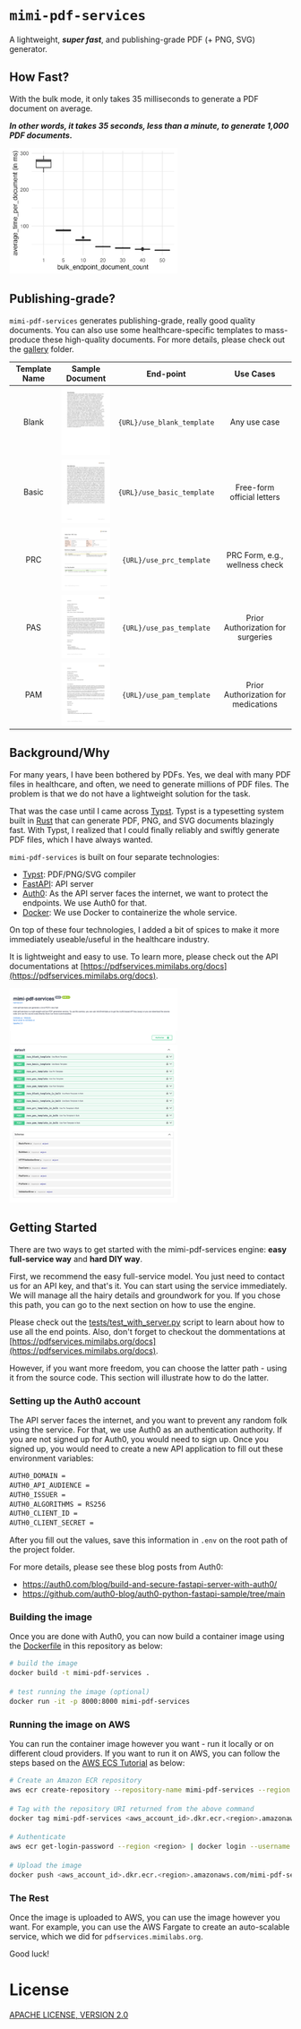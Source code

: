 # `mimi-pdf-services`

A lightweight, **_super fast_**, and publishing-grade PDF (+ PNG, SVG) generator.

## How Fast?

With the bulk mode, it only takes 35 milliseconds to generate a PDF document on average. 

**_In other words, it takes 35 seconds, less than a minute, to generate 1,000 PDF documents._**

<img src="gallery/bulk_speed_per_doc.png" width="300"/>

## Publishing-grade?

`mimi-pdf-services` generates publishing-grade, really good quality documents. You can also use some healthcare-specific templates to mass-produce these high-quality documents. For more details, please check out the [gallery](/gallery) folder.

Template Name | Sample Document | End-point | Use Cases 
:------------:|:---------------:|:---------:|:----------:
Blank |<img src="gallery/test_blank.png" width="150"/> | `{URL}/use_blank_template` | Any use case 
Basic |<img src="gallery/test_basic_fbb476a8.png" width="150"/> | `{URL}/use_basic_template` | Free-form official letters
PRC |<img src="gallery/test_prc_0.png" width="150"/> | `{URL}/use_prc_template` | PRC Form, e.g., wellness check
PAS |<img src="gallery/priorauth_surgery_sample0.png" width="150"/> | `{URL}/use_pas_template` | Prior Authorization for surgeries
PAM |<img src="gallery/priorauth_medication_sample0.png" width="150"/> | `{URL}/use_pam_template` | Prior Authorization for medications


## Background/Why

For many years, I have been bothered by PDFs. Yes, we deal with many PDF files in healthcare, and often, we need to generate millions of PDF files. The problem is that we do not have a lightweight solution for the task.

That was the case until I came across [Typst](https://typst.app/home/). 
Typst is a typesetting system built in [Rust](https://www.rust-lang.org/) that can generate PDF, PNG, and SVG documents blazingly fast. With Typst, I realized that I could finally reliably and swiftly generate PDF files, which I have always wanted. 

`mimi-pdf-services` is built on four separate technologies:

- [Typst](https://typst.app/home/): PDF/PNG/SVG compiler
- [FastAPI](https://fastapi.tiangolo.com/): API server
- [Auth0](https://auth0.com/): As the API server faces the internet, we want to protect the endpoints. We use Auth0 for that. 
- [Docker](https://www.docker.com/): We use Docker to containerize the whole service.

On top of these four technologies, 
I added a bit of spices to make it more immediately useable/useful in the healthcare industry. 

It is lightweight and easy to use. To learn more, please check out the API documentations at [https://pdfservices.mimilabs.org/docs](https://pdfservices.mimilabs.org/docs).

<img src="gallery/documentations.png" width="300"/>

## Getting Started

There are two ways to get started with the mimi-pdf-services engine: 
**easy full-service way** and **hard DIY way**.

First, we recommend the easy full-service model.
You just need to contact us for an API key, and that's it. 
You can start using the service immediately.
We will manage all the hairy details and groundwork for you. 
If you chose this path, you can go to the next section on how to use the engine.

Please check out the [tests/test_with_server.py](test/test_with_server.py) script to learn about how to use all the end points. Also, don't forget to checkout the dommentations at [https://pdfservices.mimilabs.org/docs](https://pdfservices.mimilabs.org/docs).

However, if you want more freedom, you can choose the latter path - using it from the source code. 
This section will illustrate how to do the latter.

### Setting up the Auth0 account

The API server faces the internet, and you want to prevent any random folk using the service.
For that, we use Auth0 as an authentication authority. 
If you are not signed up for Auth0, you would need to sign up. 
Once you signed up, you would need to create a new API application to fill out these environment variables:

```bash
AUTH0_DOMAIN = 
AUTH0_API_AUDIENCE = 
AUTH0_ISSUER = 
AUTH0_ALGORITHMS = RS256
AUTH0_CLIENT_ID = 
AUTH0_CLIENT_SECRET = 
```

After you fill out the values, save this information in `.env` on the root path of the project folder.

For more details, please see these blog posts from Auth0:

- https://auth0.com/blog/build-and-secure-fastapi-server-with-auth0/
- https://github.com/auth0-blog/auth0-python-fastapi-sample/tree/main

### Building the image

Once you are done with Auth0, you can now build a container image using the [Dockerfile](Dockerfile) in this repository as below:

```bash
# build the image
docker build -t mimi-pdf-services .

# test running the image (optional)
docker run -it -p 8000:8000 mimi-pdf-services
```

### Running the image on AWS

You can run the container image however you want - run it locally or on different cloud providers. 
If you want to run it on AWS, you can follow the steps based on the [AWS ECS Tutorial](https://docs.aws.amazon.com/AmazonECS/latest/developerguide/create-container-image.html) as below:

```bash
# Create an Amazon ECR repository
aws ecr create-repository --repository-name mimi-pdf-services --region <region>

# Tag with the repository URI returned from the above command
docker tag mimi-pdf-services <aws_account_id>.dkr.ecr.<region>.amazonaws.com/mimi-pdf-services

# Authenticate
aws ecr get-login-password --region <region> | docker login --username AWS --password-stdin <aws_account_id>.dkr.ecr.<region>.amazonaws.com

# Upload the image
docker push <aws_account_id>.dkr.ecr.<region>.amazonaws.com/mimi-pdf-services
```

### The Rest

Once the image is uploaded to AWS, you can use the image however you want. 
For example, you can use the AWS Fargate to create an auto-scalable service, which we did for `pdfservices.mimilabs.org`.

Good luck!


# License

[APACHE LICENSE, VERSION 2.0](https://www.apache.org/licenses/LICENSE-2.0)
